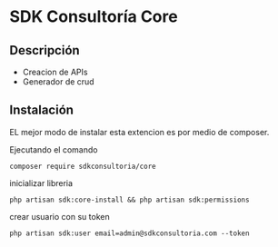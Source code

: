SDK Consultoría Core
====

Descripción
------------
- Creacion de APIs
- Generador de crud

Instalación
------------
EL mejor modo de instalar esta extencion es por medio de composer.

Ejecutando el comando

```
composer require sdkconsultoria/core
```

inicializar libreria

```
php artisan sdk:core-install && php artisan sdk:permissions
```

crear usuario con su token
```
php artisan sdk:user email=admin@sdkconsultoria.com --token
```

